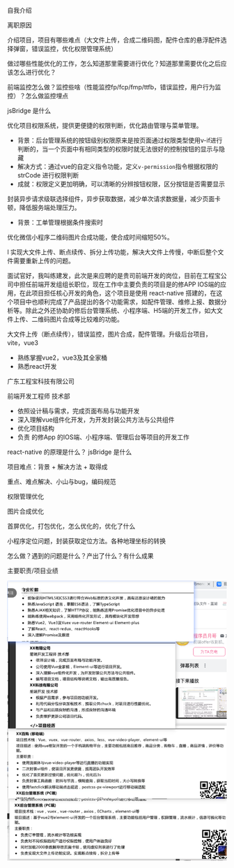 自我介绍

离职原因

介绍项目，项目有哪些难点（大文件上传，合成二维码图，配件仓库的悬浮配件选择弹窗，错误监控，优化权限管理系统）

做过哪些性能优化的工作，怎么知道那里需要进行优化？知道那里需要优化之后应该怎么进行优化？

前端监控怎么做？监控些啥（性能监控fp/fcp/fmp/ttfb，错误监控，用户行为监控）？怎么做监控埋点

jsBridge 是什么

优化项目权限系统，提供更便捷的权限判断，优化路由管理与菜单管理。

+ 背景：后台管理系统的按钮级别权限原来是按页面通过权限类型使用v-if进行判断的，当一个页面中有相同类型的权限时就无法很好的控制按钮的显示与隐藏
+ 解决方式：通过vue的自定义指令功能，定义`v-permission`指令根据权限的 strCode 进行权限判断
+ 成就：权限定义更加明确，可以清晰的分辨按钮权限，区分按钮是否需要显示

封装异步请求级联选择组件，异步获取数据，减少单次请求数据量，减少页面卡顿，降低服务端处理压力。

+ 背景：工单管理根据条件搜索时

优化微信小程序二维码图片合成功能，使合成时间缩短50%。

l 实现大文件上传、断点续传、拆分上传功能，解决大文件上传慢，中断后整个文件需要重新上传的问题。



面试官好，我叫练建发，此次是来应聘的是贵司前端开发的岗位，目前在工程宝公司中担任前端开发组组长职位，现在工作中主要负责的项目是的修APP IOS端的应用，在此项目担任核心开发的角色，这个项目是使用 react-native 搭建的，在这个项目中也顺利完成了产品提出的各个功能需求，如配件管理、维修上报、数据分析等。除此之外还协助的修后台管理系统、小程序端、H5端的开发工作，如大文件上传、二维码图片合成等比较难的功能。

大文件上传（断点续传），错误监控，图片合成，配件管理。升级后台项目，vite，vue3

+ 熟练掌握vue2，vue3及其全家桶
+ 熟悉react开发

广东工程宝科技有限公司

前端开发工程师	技术部

+ 依照设计稿与需求，完成页面布局与功能开发
+ 深入理解vue组件化开发，为开发封装公共方法与公共组件
+ 优化项目结构
+ 负责 的修App 的IOS端、小程序端、管理后台等项目的开发工作

react-native 的原理是什么？ jsBridge 是什么

项目难点：背景 + 解决方法 + 取得成

重点、难点解决、小山与bug，编码规范

权限管理优化

图片合成优化

首屏优化，打包优化，怎么优化的，优化了什么

小程序定位问题，封装获取定位方法。各种地理坐标的转换

怎么做？遇到的问题是什么？产出了什么？有什么成果

主要职责/项目业绩



![image-20230322202706930](简历/image-20230322202706930.png)



